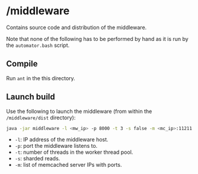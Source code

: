 # /middleware
Contains source code and distribution of the middleware.

Note that none of the following has to be performed by hand as it is run by the `automator.bash` script.

## Compile
Run `ant` in the this directory.

## Launch build
Use the following to launch the middleware (from within the `/middleware/dist` directory):
```sh
java -jar middleware -l <mw_ip> -p 8000 -t 3 -s false -m <mc_ip>:11211
```
- `-l`: IP address of the middleware host.
- `-p`: port the middleware listens to.
- `-t`: number of threads in the worker thread pool.
- `-s`: sharded reads.
- `-m`: list of memcached server IPs with ports.
